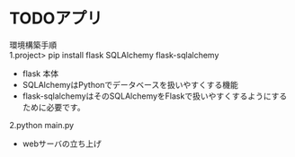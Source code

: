 # TODOアプリ
環境構築手順  
1.project> pip install flask SQLAlchemy flask-sqlalchemy
- flask 本体
- SQLAlchemyはPythonでデータベースを扱いやすくする機能
- flask-sqlalchemyはそのSQLAlchemyをFlaskで扱いやすくするようにするために必要です。

2.python main.py
- webサーバの立ち上げ
